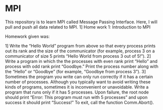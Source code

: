 # MPI
This repository is to learn MPI called Message Passing Interface. Here, I will pull and push all data related to MPI. 
1] Home work 1: Introduction to MPI 

Homework given was:

   1] Write the “Hello World” program from above so that every process prints out its rank and the size of the communicator (for example, process 3 on a communicator of size 5 prints “Hello World from process 3 out of 5!”).
   2] Write a program in which the the processes with even rank print “Hello” and process with odd rank print “Goodbye.” Print the process number along with the “Hello” or “Goodbye” (for example, “Goodbye from process 3”).
   3] Sometimes the program you write can only run correctly if it has a certain number of processes. Although you typically want to avoid writing these kinds of programs, sometimes it is inconvenient or unavoidable. Write a program that runs only if it has 5 processes. Upon failure, the root node should print “Error: This program must run with 5 processes” and upon success it should print “Success!” To exit, call the function Comm.Abort().
